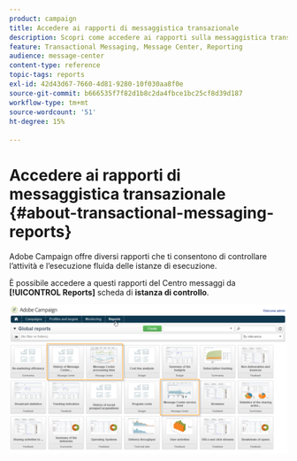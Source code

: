 ```yaml
---
product: campaign
title: Accedere ai rapporti di messaggistica transazionale
description: Scopri come accedere ai rapporti sulla messaggistica transazionale di Adobe Campaign Classic
feature: Transactional Messaging, Message Center, Reporting
audience: message-center
content-type: reference
topic-tags: reports
exl-id: 42d43d67-7660-4d81-9280-10f030aa8f0e
source-git-commit: b666535f7f82d1b8c2da4fbce1bc25cf8d39d187
workflow-type: tm+mt
source-wordcount: '51'
ht-degree: 15%

---
```


# Accedere ai rapporti di messaggistica transazionale {#about-transactional-messaging-reports}



Adobe Campaign offre diversi rapporti che ti consentono di controllare l’attività e l’esecuzione fluida delle istanze di esecuzione.

È possibile accedere a questi rapporti del Centro messaggi da **[!UICONTROL Reports]** scheda di **istanza di controllo**.

![](assets/messagecenter_reporting_002.png)
